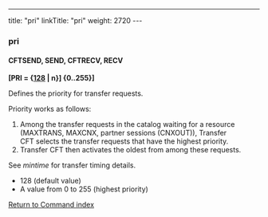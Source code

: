 ---
title: "pri"
linkTitle: "pri"
weight: 2720
--- <span id="pri"></span>

### pri

#### CFTSEND, SEND, CFTRECV, RECV

******[PRI = {<u>128</u>
&#124; n}]** {0..255}]****

Defines the priority for transfer requests.

Priority works as follows:

1. Among the transfer requests in the catalog waiting for a resource (MAXTRANS, MAXCNX, partner sessions (CNXOUT)), Transfer CFT selects the transfer requests that have the highest priority.
1. Transfer CFT then activates the oldest from among these requests.

See *mintime* for transfer timing details.

- 128
    (default value)
- A value from 0 to 255 (highest priority)

[Return to Command index](../../)
